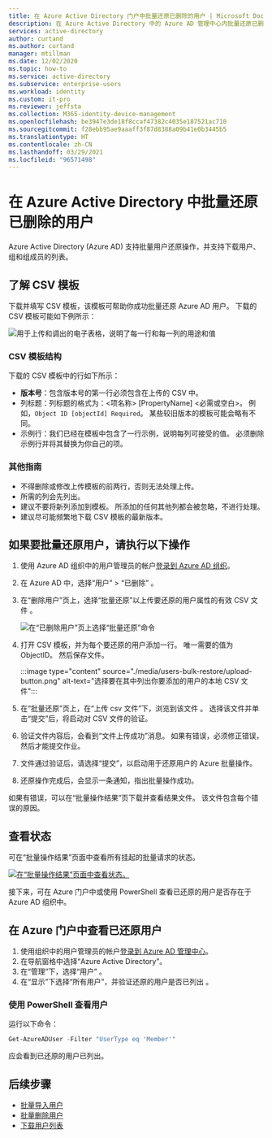 ```yaml
---
title: 在 Azure Active Directory 门户中批量还原已删除的用户 | Microsoft Docs
description: 在 Azure Active Directory 中的 Azure AD 管理中心内批量还原已删除的用户
services: active-directory
author: curtand
ms.author: curtand
manager: mtillman
ms.date: 12/02/2020
ms.topic: how-to
ms.service: active-directory
ms.subservice: enterprise-users
ms.workload: identity
ms.custom: it-pro
ms.reviewer: jeffsta
ms.collection: M365-identity-device-management
ms.openlocfilehash: be3947e3de18f8ccaf47382c4035e187521ac710
ms.sourcegitcommit: f28ebb95ae9aaaff3f87d8388a09b41e0b3445b5
ms.translationtype: HT
ms.contentlocale: zh-CN
ms.lasthandoff: 03/29/2021
ms.locfileid: "96571498"
---
```

# <a name="bulk-restore-deleted-users-in-azure-active-directory"></a>在 Azure Active Directory 中批量还原已删除的用户

Azure Active Directory (Azure AD) 支持批量用户还原操作，并支持下载用户、组和组成员的列表。

## <a name="understand-the-csv-template"></a>了解 CSV 模板

下载并填写 CSV 模板，该模板可帮助你成功批量还原 Azure AD 用户。 下载的 CSV 模板可能如下例所示：

![用于上传和调出的电子表格，说明了每一行和每一列的用途和值](./media/users-bulk-restore/understand-template.png)

### <a name="csv-template-structure"></a>CSV 模板结构

下载的 CSV 模板中的行如下所示：

- **版本号**：包含版本号的第一行必须包含在上传的 CSV 中。
- 列标题：列标题的格式为：&lt;项名称&gt; [PropertyName] &lt;必需或空白&gt;。 例如，`Object ID [objectId] Required`。 某些较旧版本的模板可能会略有不同。
- 示例行：我们已经在模板中包含了一行示例，说明每列可接受的值。 必须删除示例行并将其替换为你自己的项。

### <a name="additional-guidance"></a>其他指南

- 不得删除或修改上传模板的前两行，否则无法处理上传。
- 所需的列会先列出。
- 建议不要将新列添加到模板。 所添加的任何其他列都会被忽略，不进行处理。
- 建议尽可能频繁地下载 CSV 模板的最新版本。

## <a name="to-bulk-restore-users"></a>如果要批量还原用户，请执行以下操作

1. 使用 Azure AD 组织中的用户管理员的帐户[登录到 Azure AD 组织](https://aad.portal.azure.com)。
1. 在 Azure AD 中，选择“用户” > “已删除” 。
1. 在“删除用户”页上，选择“批量还原”以上传要还原的用户属性的有效 CSV 文件 。

    ![在“已删除用户”页上选择“批量还原”命令](./media/users-bulk-restore/bulk-restore.png)

1. 打开 CSV 模板，并为每个要还原的用户添加一行。 唯一需要的值为 ObjectID。 然后保存文件。

    :::image type="content" source="./media/users-bulk-restore/upload-button.png" alt-text="选择要在其中列出你要添加的用户的本地 CSV 文件":::

1. 在“批量还原”页上，在“上传 csv 文件”下，浏览到该文件 。 选择该文件并单击“提交”后，将启动对 CSV 文件的验证。
1. 验证文件内容后，会看到“文件上传成功”消息。 如果有错误，必须修正错误，然后才能提交作业。
1. 文件通过验证后，请选择“提交”，以启动用于还原用户的 Azure 批量操作。
1. 还原操作完成后，会显示一条通知，指出批量操作成功。

如果有错误，可以在“批量操作结果”页下载并查看结果文件。 该文件包含每个错误的原因。

## <a name="check-status"></a>查看状态

可在“批量操作结果”页面中查看所有挂起的批量请求的状态。

[![在“批量操作结果”页面中查看状态。](./media/users-bulk-restore/bulk-center.png)](./media/users-bulk-restore/bulk-center.png#lightbox)

接下来，可在 Azure 门户中或使用 PowerShell 查看已还原的用户是否存在于 Azure AD 组织中。

## <a name="view-restored-users-in-the-azure-portal"></a>在 Azure 门户中查看已还原用户

1. 使用组织中的用户管理员的帐户[登录到 Azure AD 管理中心](https://aad.portal.azure.com)。
1. 在导航窗格中选择“Azure Active Directory”。
1. 在“管理”下，选择“用户” 。
1. 在“显示”下选择“所有用户”，并验证还原的用户是否已列出 。

### <a name="view-users-with-powershell"></a>使用 PowerShell 查看用户

运行以下命令：

``` PowerShell
Get-AzureADUser -Filter "UserType eq 'Member'"
```

应会看到已还原的用户已列出。

## <a name="next-steps"></a>后续步骤

- [批量导入用户](users-bulk-add.md)
- [批量删除用户](users-bulk-delete.md)
- [下载用户列表](users-bulk-download.md)
